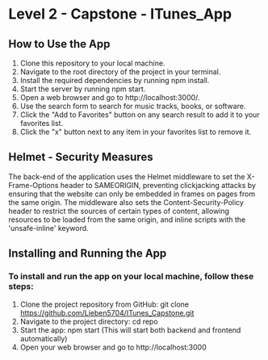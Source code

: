 # Level 2 - Capstone - ITunes_App


## How to Use the App

1. Clone this repository to your local machine.
2. Navigate to the root directory of the project in your terminal.
3. Install the required dependencies by running npm install.
4. Start the server by running npm start.
5. Open a web browser and go to http://localhost:3000/.
6. Use the search form to search for music tracks, books, or software.
7. Click the "Add to Favorites" button on any search result to add it to your favorites list.
8. Click the "x" button next to any item in your favorites list to remove it.

## Helmet - Security Measures

The back-end of the application uses the Helmet middleware to set the X-Frame-Options header to SAMEORIGIN, preventing clickjacking attacks by ensuring that the website can only be embedded in frames on pages from the same origin. The middleware also sets the Content-Security-Policy header to restrict the sources of certain types of content, allowing resources to be loaded from the same origin, and inline scripts with the 'unsafe-inline' keyword.


## Installing and Running the App
### To install and run the app on your local machine, follow these steps:

1. Clone the project repository from GitHub: git clone https://github.com/Lieben5704/ITunes_Capstone.git
2. Navigate to the project directory: cd repo
3. Start the app: npm start (This will start both backend and frontend automatically)
4. Open your web browser and go to http://localhost:3000


